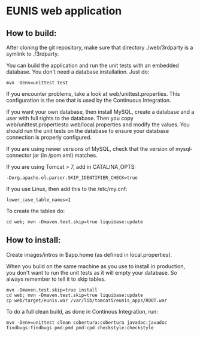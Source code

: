 EUNIS web application
=====================

How to build:
-------------
After cloning the git repository, make sure that directory ./web/3rdparty is a symlink to ./3rdparty.

You can build the application and run the unit tests with an embedded database. You don't need a database installation. Just do:

    mvn -Denv=unittest test

If you encounter problems, take a look at web/unittest.properties. This configuration is the one that is used by the Continuous Integration.

If you want your own database, then install MySQL, create a database and a user with full rights to the database. Then you copy web/unittest.propertiesto web/local.properties and modify the values. You should run the unit tests on the database to ensure your database connection is properly configured.

If you are using newer versions of MySQL, check that the version of mysql-connector jar (in /pom.xml) matches.

If you are using Tomcat > 7, add in CATALINA_OPTS:

    -Dorg.apache.el.parser.SKIP_IDENTIFIER_CHECK=true 

If you use Linux, then add this to the /etc/my.cnf:

    lower_case_table_names=1

To create the tables do:

    cd web; mvn -Dmaven.test.skip=true liquibase:update

How to install:
---------------

Create images/intros in $app.home (as defined in local.properties).

When you build on the same machine as you use to install in production, you don't want to run the unit tests as it will empty your database. So always remember to tell it to skip tables.

    mvn -Dmaven.test.skip=true install
    cd web; mvn -Dmaven.test.skip=true liquibase:update
    cp web/target/eunis.war /var/lib/tomcat5/eunis_apps/ROOT.war

To do a full clean build, as done in Continous Integration, run:

    mvn -Denv=unittest clean cobertura:cobertura javadoc:javadoc findbugs:findbugs pmd:pmd pmd:cpd checkstyle:checkstyle
